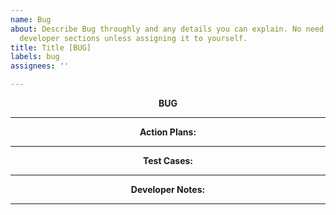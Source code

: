 ```yaml
---
name: Bug
about: Describe Bug throughly and any details you can explain. No need to fill out
  developer sections unless assigning it to yourself.
title: Title [BUG]
labels: bug
assignees: ''

---
```


<p align="center"> <strong> BUG </strong> </p>

---
<p align="center"> <strong> Action Plans: </strong> </p>

---
<p align="center"> <strong> Test Cases: </strong> </p>

---
<p align="center"> <strong> Developer Notes: </strong> </p>

---
